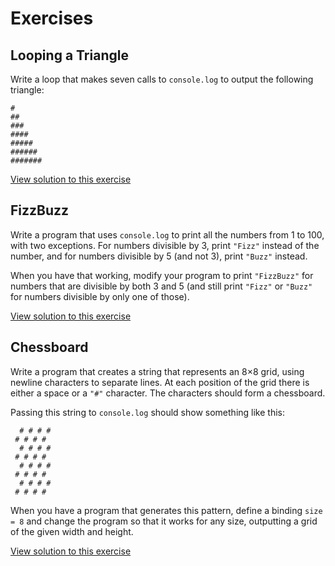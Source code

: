 # Exercises

## Looping a Triangle

Write a loop that makes seven calls to `console.log` to output the following
triangle:

```
#
##
###
####
#####
######
#######
```

[View solution to this exercise](https://github.com/Solomon403/eloquentJS-solutions/blob/master/02%20-%20Program%20Structure/triangle.js)

## FizzBuzz

Write a program that uses `console.log` to print all the numbers from 1 to 100,
with two exceptions. For numbers divisible by 3, print `"Fizz"` instead of the
number, and for numbers divisible by 5 (and not 3), print `"Buzz"` instead.

When you have that working, modify your program to print `"FizzBuzz"` for
numbers that are divisible by both 3 and 5 (and still print `"Fizz"` or `"Buzz"`
for numbers divisible by only one of those).

[View solution to this exercise](https://github.com/Solomon403/eloquentJS-solutions/blob/master/02%20-%20Program%20Structure/fizzbuzz.js)

## Chessboard

Write a program that creates a string that represents an 8×8 grid, using newline
characters to separate lines. At each position of the grid there is either a space
or a `"#"` character. The characters should form a chessboard.

Passing this string to `console.log` should show something like this:
```
  # # # #
 # # # #
  # # # #
 # # # #
  # # # #
 # # # #
  # # # #
 # # # #
```

When you have a program that generates this pattern, define a binding `size
= 8` and change the program so that it works for any size, outputting a grid
of the given width and height.

[View solution to this exercise](https://github.com/Solomon403/eloquentJS-solutions/blob/master/02%20-%20Program%20Structure/chessboard.js)
